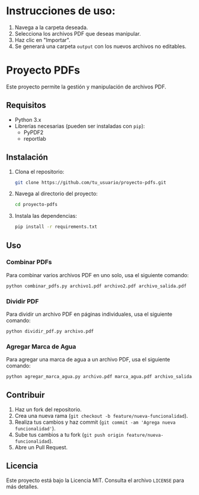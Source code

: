 # Instrucciones de uso:

1. Navega a la carpeta deseada.
2. Selecciona los archivos PDF que deseas manipular.
3. Haz clic en "Importar".
4. Se generará una carpeta `output` con los nuevos archivos no editables.


# Proyecto PDFs

Este proyecto permite la gestión y manipulación de archivos PDF.

## Requisitos

- Python 3.x
- Librerías necesarias (pueden ser instaladas con `pip`):
  - PyPDF2
  - reportlab

## Instalación

1. Clona el repositorio:
   ```bash
   git clone https://github.com/tu_usuario/proyecto-pdfs.git
   ```
2. Navega al directorio del proyecto:
   ```bash
   cd proyecto-pdfs
   ```
3. Instala las dependencias:
   ```bash
   pip install -r requirements.txt
   ```

## Uso

### Combinar PDFs

Para combinar varios archivos PDF en uno solo, usa el siguiente comando:
```bash
python combinar_pdfs.py archivo1.pdf archivo2.pdf archivo_salida.pdf
```

### Dividir PDF

Para dividir un archivo PDF en páginas individuales, usa el siguiente comando:
```bash
python dividir_pdf.py archivo.pdf
```

### Agregar Marca de Agua

Para agregar una marca de agua a un archivo PDF, usa el siguiente comando:
```bash
python agregar_marca_agua.py archivo.pdf marca_agua.pdf archivo_salida.pdf
```

## Contribuir

1. Haz un fork del repositorio.
2. Crea una nueva rama (`git checkout -b feature/nueva-funcionalidad`).
3. Realiza tus cambios y haz commit (`git commit -am 'Agrega nueva funcionalidad'`).
4. Sube tus cambios a tu fork (`git push origin feature/nueva-funcionalidad`).
5. Abre un Pull Request.

## Licencia

Este proyecto está bajo la Licencia MIT. Consulta el archivo `LICENSE` para más detalles.
